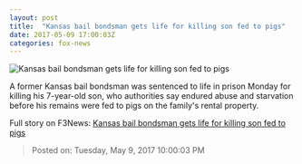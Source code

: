 ```yaml
---
layout: post
title:  "Kansas bail bondsman gets life for killing son fed to pigs"
date: 2017-05-09 17:00:03Z
categories: fox-news
---
```


![Kansas bail bondsman gets life for killing son fed to pigs](http://www.foxnews.com/content/dam/fox-news/logo/og-fn-foxnews.jpg)

A former Kansas bail bondsman was sentenced to life in prison Monday for killing his 7-year-old son, who authorities say endured abuse and starvation before his remains were fed to pigs on the family's rental property.


Full story on F3News: [Kansas bail bondsman gets life for killing son fed to pigs](http://www.f3nws.com/n/zyHqeE)

> Posted on: Tuesday, May 9, 2017 10:00:03 PM
